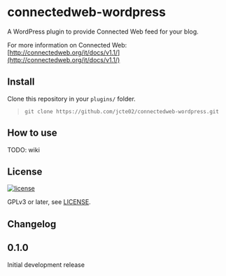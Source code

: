# connectedweb-wordpress
A WordPress plugin to provide Connected Web feed for your blog.

For more information on Connected Web: [http://connectedweb.org/it/docs/v1.1/](http://connectedweb.org/it/docs/v1.1/)

## Install
Clone this repository in your `plugins/` folder.
>`git clone https://github.com/jcte02/connectedweb-wordpress.git`

## How to use
TODO: wiki

## License
[![license](https://img.shields.io/github/license/jcte02/connectedweb-wordpress.svg)](https://www.gnu.org/licenses/gpl-3.0.en.html)

GPLv3 or later, see [LICENSE](https://github.com/jcte02/connectedweb-wordpress/blob/master/LICENSE).

## Changelog

## 0.1.0
Initial development release

